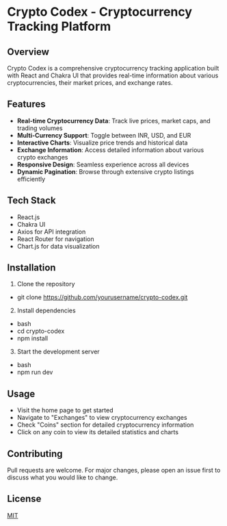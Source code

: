 # Crypto Codex - Cryptocurrency Tracking Platform

## Overview
Crypto Codex is a comprehensive cryptocurrency tracking application built with React and Chakra UI that provides real-time information about various cryptocurrencies, their market prices, and exchange rates.

## Features
- **Real-time Cryptocurrency Data**: Track live prices, market caps, and trading volumes
- **Multi-Currency Support**: Toggle between INR, USD, and EUR
- **Interactive Charts**: Visualize price trends and historical data
- **Exchange Information**: Access detailed information about various crypto exchanges
- **Responsive Design**: Seamless experience across all devices
- **Dynamic Pagination**: Browse through extensive crypto listings efficiently

## Tech Stack
- React.js
- Chakra UI
- Axios for API integration
- React Router for navigation
- Chart.js for data visualization

## Installation
1. Clone the repository
 - git clone https://github.com/yourusername/crypto-codex.git

2. Install dependencies
  - bash
  - cd crypto-codex
  - npm install

3. Start the development server
  - bash
  - npm run dev
    
## Usage
- Visit the home page to get started
- Navigate to "Exchanges" to view cryptocurrency exchanges
- Check "Coins" section for detailed cryptocurrency information
- Click on any coin to view its detailed statistics and charts

## Contributing
Pull requests are welcome. For major changes, please open an issue first to discuss what you would like to change.

## License
[MIT](https://choosealicense.com/licenses/mit/)
